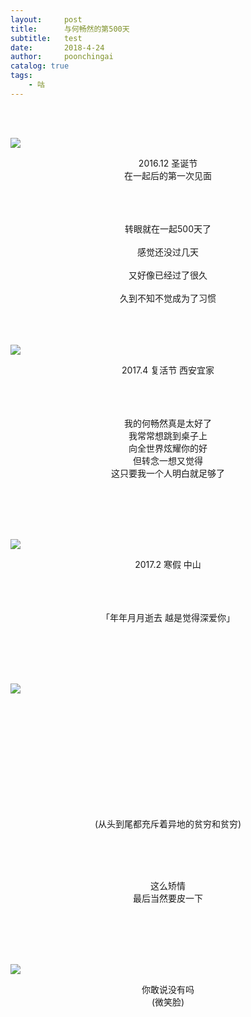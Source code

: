 ```yaml
---
layout:     post
title:      与何畅然的第500天
subtitle:   test
date:       2018-4-24
author:     poonchingai
catalog: true
tags:
    - 咕
---
```


 
 <br /> <br /> 
 
![](http://ww1.sinaimg.cn/large/5f6ddd39ly1fqlprrbyzhj23vc2kwx6t.jpg)
 <center>  2016.12 圣诞节 <br /> 在一起后的第一次见面


<br /> 
<br /> 
<br /> 
<br /> 
 
转眼就在一起500天了
<br /> 
<br /> 
感觉还没过几天
<br /> 
<br /> 
又好像已经过了很久
<br /> 
<br /> 
久到不知不觉成为了习惯
<br /> 
<br />
<br /> 
<br /> 

 </center> 


![](http://ww1.sinaimg.cn/large/5f6ddd39ly1fqlqeswfj5j20hs0vkhdt.jpg)    
 <center> 2017.4 复活节 西安宜家  


<br /> 
<br /> 
<br /> 
<br /> 

我的何畅然真是太好了
<br /> 
我常常想跳到桌子上
<br /> 
向全世界炫耀你的好
<br /> 
但转念一想又觉得
<br /> 
这只要我一个人明白就足够了

<br /> 
<br /> 
<br /> 
<br /> 

</center> 

![](http://ww1.sinaimg.cn/large/5f6ddd39ly1fqlq7huzfhj23402c01ky.jpg)  
 <center> 2017.2 寒假 中山



<br /> 
<br /> 
<br /> 
<br /> 

「年年月月逝去 越是觉得深爱你」


<br /> 
<br /> 
<br /> 
<br /> 

</center> 

![](http://ww1.sinaimg.cn/large/5f6ddd39ly1fqlqasu3cij20zk0nqq78.jpg)  


<br /> 
<br /> 





<br /> 
<br /> 
<br /> 
<br /> 
<br /> 
<br /> 
<br /> 
<br /> 
 <center> 

(从头到尾都充斥着异地的贫穷和贫穷)  

<br /> 
<br /> 
<br /> 

这么矫情  
最后当然要皮一下
 </center> 

<br /> 
<br /> 
<br /> 
<br /> 

![](http://ww1.sinaimg.cn/large/5f6ddd39ly1fqlpoe5jybj20u0140wky.jpg)  
<center> 你敢说没有吗<br /> 
(微笑脸) </center> 

<br /> 
<br /> 
<br /> 
<br /> 

